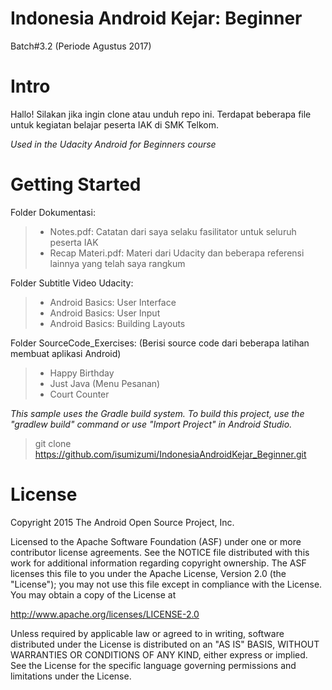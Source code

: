 # Indonesia Android Kejar: Beginner
Batch#3.2 (Periode Agustus 2017)

# Intro
Hallo! Silakan jika ingin clone atau unduh repo ini. Terdapat beberapa file untuk kegiatan belajar peserta IAK di SMK Telkom.

*Used in the Udacity Android for Beginners course*

# Getting Started
Folder Dokumentasi: 
> - Notes.pdf: Catatan dari saya selaku fasilitator untuk seluruh peserta IAK
> - Recap Materi.pdf: Materi dari Udacity dan beberapa referensi lainnya yang telah saya rangkum

Folder Subtitle Video Udacity:
> - Android Basics: User Interface
> - Android Basics: User Input
> - Android Basics: Building Layouts

Folder SourceCode_Exercises:
(Berisi source code dari beberapa latihan membuat aplikasi Android)
> -  Happy Birthday
> -  Just Java (Menu Pesanan)
> -  Court Counter

*This sample uses the Gradle build system. To build this project, use the "gradlew build" command or use "Import Project" in Android Studio.*

> git clone https://github.com/isumizumi/IndonesiaAndroidKejar_Beginner.git

# License

Copyright 2015 The Android Open Source Project, Inc.

Licensed to the Apache Software Foundation (ASF) under one or more contributor license agreements. See the NOTICE file distributed with this work for additional information regarding copyright ownership. The ASF licenses this file to you under the Apache License, Version 2.0 (the "License"); you may not use this file except in compliance with the License. You may obtain a copy of the License at

http://www.apache.org/licenses/LICENSE-2.0

Unless required by applicable law or agreed to in writing, software distributed under the License is distributed on an "AS IS" BASIS, WITHOUT WARRANTIES OR CONDITIONS OF ANY KIND, either express or implied. See the License for the specific language governing permissions and limitations under the License.

